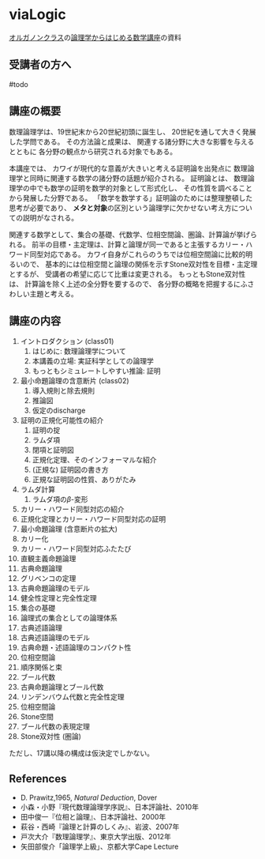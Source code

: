 # viaLogic


[オルガノンクラス](http://www.quawai.kyoto/organon/)の[論理学からはじめる数学講座](http://www.quawai.kyoto/memo/?p=20190514130328_viaLogic)の資料

## 受講者の方へ

#todo

## 講座の概要

数理論理学は、19世紀末から20世紀初頭に誕生し、
20世紀を通して大きく発展した学問である。
その方法論と成果は、
関連する諸分野に大きな影響を与えるとともに
各分野の観点から研究される対象でもある。

本講座では、
カワイが現代的な意義が大きいと考える証明論を出発点に
数理論理学と同時に関連する数学の諸分野の話題が紹介される。
証明論とは、
数理論理学の中でも数学の証明を数学的対象として形式化し、
その性質を調べることから発展した分野である。
「数学を数学する」証明論のためには整理整頓した思考が必要であり、
**メタと対象**の区別という論理学に欠かせない考え方についての説明がなされる。

関連する数学として、集合の基礎、代数学、位相空間論、圏論、計算論が挙げられる。
前半の目標・主定理は、計算と論理が同一であると主張するカリー・ハワード同型対応である。
カワイ自身がこれらのうちでは位相空間論に比較的明るいので、
基本的には位相空間と論理の関係を示すStone双対性を目標・主定理とするが、
受講者の希望に応じて比重は変更される。
もっともStone双対性は、
計算論を除く上述の全分野を要するので、
各分野の概略を把握するにふさわしい主題と考える。



## 講座の内容

1. イントロダクション (class01)
	1. はじめに: 数理論理学について
	1. 本講義の立場: 実証科学としての論理学
	1. もっともシミュレートしやすい推論: 証明
1. 最小命題論理の含意断片 (class02)
	1. 導入規則と除去規則
	1. 推論図
	1. 仮定のdischarge
1. 証明の正規化可能性の紹介
	1. 証明の掟
	1. ラムダ項
	1. 閉項と証明図
	1. 正規化定理、そのインフォーマルな紹介
	1. (正規な) 証明図の書き方
	1. 正規な証明図の性質、ありがたみ
1. ラムダ計算
	1. ラムダ項の$\beta$-変形
1. カリー・ハワード同型対応の紹介
1. 正規化定理とカリー・ハワード同型対応の証明
1. 最小命題論理 (含意断片の拡大) 
1. カリー化
1. カリー・ハワード同型対応ふたたび
1. 直観主義命題論理
1. 古典命題論理
1. グリベンコの定理
1. 古典命題論理のモデル
1. 健全性定理と完全性定理
1. 集合の基礎
1. 論理式の集合としての論理体系
1. 古典述語論理
1. 古典述語論理のモデル
1. 古典命題・述語論理のコンパクト性
1. 位相空間論
1. 順序関係と束
1. ブール代数
1. 古典命題論理とブール代数
1. リンデンバウム代数と完全性定理
1. 位相空間論
1. Stone空間
1. ブール代数の表現定理
1. Stone双対性 (圏論)


ただし、17講以降の構成は仮決定でしかない。


## References 

- D. Prawitz,1965, *Natural Deduction*, Dover
- 小森・小野『現代数理論理学序説』、日本評論社、2010年
- 田中俊一『位相と論理』、日本評論社、2000年
- 萩谷・西崎『論理と計算のしくみ』、岩波、2007年
- 戸次大介『数理論理学』、東京大学出版、2012年
- 矢田部俊介「論理学上級」、京都大学Cape Lecture

